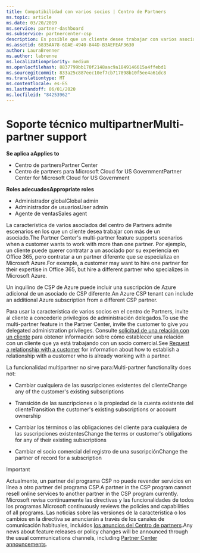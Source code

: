 ```yaml
---
title: Compatibilidad con varios socios | Centro de Partners
ms.topic: article
ms.date: 03/20/2019
ms.service: partner-dashboard
ms.subservice: partnercenter-csp
description: Es posible que un cliente desee trabajar con varios asociados en el programa proveedor de soluciones en la nube que se especializan en servicios diferentes.
ms.assetid: 6835AA78-6DAE-4940-844D-B3AEFEAF3630
author: LauraBrenner
ms.author: labrenne
ms.localizationpriority: medium
ms.openlocfilehash: 8837799bb170f2148aac9a1849146615a4ffebd1
ms.sourcegitcommit: 833a25c887eec10ef7cb717898b10f5ee4a61dc8
ms.translationtype: MT
ms.contentlocale: es-ES
ms.lasthandoff: 06/01/2020
ms.locfileid: "84253962"
---
```

# <a name="multi-partner-support"></a><span data-ttu-id="cc99a-103">Soporte técnico multipartner</span><span class="sxs-lookup"><span data-stu-id="cc99a-103">Multi-partner support</span></span>

<span data-ttu-id="cc99a-104">**Se aplica a**</span><span class="sxs-lookup"><span data-stu-id="cc99a-104">**Applies to**</span></span>

-  <span data-ttu-id="cc99a-105">Centro de partners</span><span class="sxs-lookup"><span data-stu-id="cc99a-105">Partner Center</span></span>
-  <span data-ttu-id="cc99a-106">Centro de partners para Microsoft Cloud for US Government</span><span class="sxs-lookup"><span data-stu-id="cc99a-106">Partner Center for Microsoft Cloud for US Government</span></span>

<span data-ttu-id="cc99a-107">**Roles adecuados**</span><span class="sxs-lookup"><span data-stu-id="cc99a-107">**Appropriate roles**</span></span>
-   <span data-ttu-id="cc99a-108">Administrador global</span><span class="sxs-lookup"><span data-stu-id="cc99a-108">Global admin</span></span>
-   <span data-ttu-id="cc99a-109">Administrador de usuarios</span><span class="sxs-lookup"><span data-stu-id="cc99a-109">User admin</span></span>
-   <span data-ttu-id="cc99a-110">Agente de ventas</span><span class="sxs-lookup"><span data-stu-id="cc99a-110">Sales agent</span></span>

<span data-ttu-id="cc99a-111">La característica de varios asociados del centro de Partners admite escenarios en los que un cliente desea trabajar con más de un asociado.</span><span class="sxs-lookup"><span data-stu-id="cc99a-111">The Partner Center's multi-partner feature supports scenarios when a customer wants to work with more than one partner.</span></span> <span data-ttu-id="cc99a-112">Por ejemplo, un cliente puede querer contratar a un asociado por su experiencia en Office 365, pero contratar a un partner diferente que se especializa en Microsoft Azure.</span><span class="sxs-lookup"><span data-stu-id="cc99a-112">For example, a customer may want to hire one partner for their expertise in Office 365, but hire a different partner who specializes in Microsoft Azure.</span></span> 

<span data-ttu-id="cc99a-113">Un inquilino de CSP de Azure puede incluir una suscripción de Azure adicional de un asociado de CSP diferente.</span><span class="sxs-lookup"><span data-stu-id="cc99a-113">An Azure CSP tenant can include an additional Azure subscription from a different CSP partner.</span></span>

<span data-ttu-id="cc99a-114">Para usar la característica de varios socios en el centro de Partners, invite al cliente a concederle privilegios de administración delegados.</span><span class="sxs-lookup"><span data-stu-id="cc99a-114">To use the multi-partner feature in the Partner Center, invite the customer to give you delegated administration privileges.</span></span> <span data-ttu-id="cc99a-115">Consulte [solicitud de una relación con un cliente](request-a-relationship-with-a-customer.md) para obtener información sobre cómo establecer una relación con un cliente que ya está trabajando con un socio comercial.</span><span class="sxs-lookup"><span data-stu-id="cc99a-115">See [Request a relationship with a customer](request-a-relationship-with-a-customer.md) for information about how to establish a relationship with a customer who is already working with a partner.</span></span>

<span data-ttu-id="cc99a-116">La funcionalidad multipartner no sirve para:</span><span class="sxs-lookup"><span data-stu-id="cc99a-116">Multi-partner functionality does not:</span></span>

- <span data-ttu-id="cc99a-117">Cambiar cualquiera de las suscripciones existentes del cliente</span><span class="sxs-lookup"><span data-stu-id="cc99a-117">Change any of the customer's existing subscriptions</span></span>

- <span data-ttu-id="cc99a-118">Transición de las suscripciones o la propiedad de la cuenta existente del cliente</span><span class="sxs-lookup"><span data-stu-id="cc99a-118">Transition the customer's existing subscriptions or account ownership</span></span>

- <span data-ttu-id="cc99a-119">Cambiar los términos o las obligaciones del cliente para cualquiera de las suscripciones existentes</span><span class="sxs-lookup"><span data-stu-id="cc99a-119">Change the terms or customer's obligations for any of their existing subscriptions</span></span>

- <span data-ttu-id="cc99a-120">Cambiar el socio comercial del registro de una suscripción</span><span class="sxs-lookup"><span data-stu-id="cc99a-120">Change the partner of record for a subscription</span></span>

> [!IMPORTANT]  
> <span data-ttu-id="cc99a-121">Actualmente, un partner del programa CSP no puede revender servicios en línea a otro partner del programa CSP.</span><span class="sxs-lookup"><span data-stu-id="cc99a-121">A partner in the CSP program cannot resell online services to another partner in the CSP program currently.</span></span> <span data-ttu-id="cc99a-122">Microsoft revisa continuamente las directivas y las funcionalidades de todos los programas.</span><span class="sxs-lookup"><span data-stu-id="cc99a-122">Microsoft continuously reviews the policies and capabilities of all programs.</span></span> <span data-ttu-id="cc99a-123">Las noticias sobre las versiones de la característica o los cambios en la directiva se anunciarán a través de los canales de comunicación habituales, incluidos [los anuncios del Centro de partners](announcements/index.md).</span><span class="sxs-lookup"><span data-stu-id="cc99a-123">Any news about feature releases or policy changes will be announced through the usual communications channels, including [Partner Center announcements](announcements/index.md).</span></span>






